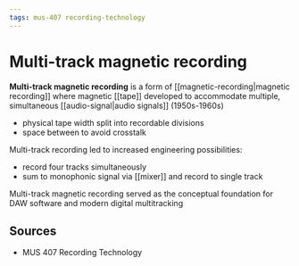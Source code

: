 ```yaml
---
tags: mus-407 recording-technology
---
```


# Multi-track magnetic recording

**Multi-track magnetic recording** is a form of [[magnetic-recording|magnetic recording]] where magnetic [[tape]] developed to accommodate multiple, simultaneous [[audio-signal|audio signals]] (1950s-1960s)

- physical tape width split into recordable divisions
- space between to avoid crosstalk

Multi-track recording led to increased engineering possibilities:

- record four tracks simultaneously
- sum to monophonic signal via [[mixer]] and record to single track

Multi-track magnetic recording served as the conceptual foundation for DAW software and modern digital multitracking

## Sources

- MUS 407 Recording Technology
